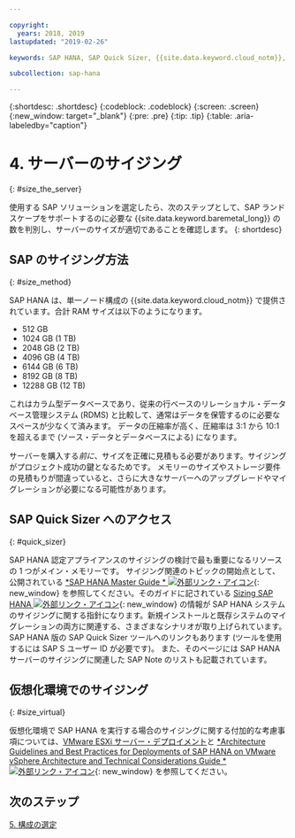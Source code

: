 ```yaml
---

copyright:
  years: 2018, 2019
lastupdated: "2019-02-26"

keywords: SAP HANA, SAP Quick Sizer, {{site.data.keyword.cloud_notm}}, {{site.data.keyword. baremetal_short}}, deployment

subcollection: sap-hana

---
```


{:shortdesc: .shortdesc}
{:codeblock: .codeblock}
{:screen: .screen}
{:new_window: target="_blank"}
{:pre: .pre}
{:tip: .tip}
{:table: .aria-labeledby="caption"}


# 4. サーバーのサイジング
{: #size_the_server}

使用する SAP ソリューションを選定したら、次のステップとして、SAP ランドスケープをサポートするのに必要な {{site.data.keyword.baremetal_long}} の数を判別し、サーバーのサイズが適切であることを確認します。
{: shortdesc}

## SAP のサイジング方法
{: #size_method}

SAP HANA は、単一ノード構成の {{site.data.keyword.cloud_notm}} で提供されています。合計 RAM サイズは以下のようになります。
  * 512 GB
  * 1024 GB (1 TB)
  * 2048 GB (2 TB)
  * 4096 GB (4 TB)
  * 6144 GB (6 TB)
  * 8192 GB (8 TB)
  * 12288 GB (12 TB)

これはカラム型データベースであり、従来の行ベースのリレーショナル・データベース管理システム (RDMS) と比較して、通常はデータを保管するのに必要なスペースが少なくて済みます。 データの圧縮率が高く、圧縮率は 3:1 から 10:1 を超えるまで (ソース・データとデータベースによる) になります。

サーバーを購入する*前に*、サイズを正確に見積もる必要があります。サイジングがプロジェクト成功の鍵となるためです。 メモリーのサイズやストレージ要件の見積もりが間違っていると、さらに大きなサーバーへのアップグレードやマイグレーションが必要になる可能性があります。

## SAP Quick Sizer へのアクセス
{: #quick_sizer}

SAP HANA 認定アプライアンスのサイジングの検討で最も重要になるリソースの 1 つがメイン・メモリーです。 サイジング関連のトピックの開始点として、公開されている [*SAP HANA Master Guide * ![外部リンク・アイコン](../../icons/launch-glyph.svg "外部リンク・アイコン")](https://help.sap.com/doc/e95f6750b0fd10148ea5c6be75016694/2.0.00/en-US/SAP_HANA_Master_Guide_en.pdf){: new_window} を参照してください。そのガイドに記されている [Sizing SAP HANA ![外部リンク・アイコン](../../icons/launch-glyph.svg "外部リンク・アイコン")](https://help.sap.com/viewer/eb3777d5495d46c5b2fa773206bbfb46/2.0.00/en-US/d4a122a7bb57101493e3f5ca08e6b039.html){: new_window} の情報が SAP HANA システムのサイジングに関する指針になります。新規インストールと既存システムのマイグレーションの両方に関連する、さまざまなシナリオが取り上げられています。 SAP HANA 版の SAP Quick Sizer ツールへのリンクもあります (ツールを使用するには SAP S ユーザー ID が必要です)。 また、そのページには SAP HANA サーバーのサイジングに関連した SAP Note のリストも記載されています。

## 仮想化環境でのサイジング
{: #size_virtual}

仮想化環境で SAP HANA を実行する場合のサイジングに関する付加的な考慮事項については、[VMware ESXi サーバー・デプロイメント](/docs/infrastructure/sap-hana?topic=sap-hana-considerations#vmware_server)と [*Architecture Guidelines and Best Practices for Deployments of SAP HANA on VMware vSphere Architecture and Technical Considerations Guide * ![外部リンク・アイコン](../../icons/launch-glyph.svg "外部リンク・アイコン")](https://www.vmware.com/content/dam/digitalmarketing/vmware/en/pdf/whitepaper/sap_hana_on_vmware_vsphere_best_practices_guide-white-paper.pdf){: new_window} を参照してください。

## 次のステップ

 [5. 構成の選定](/docs/infrastructure/sap-hana?topic=sap-hana-determine_configuration#determine_configuration)
